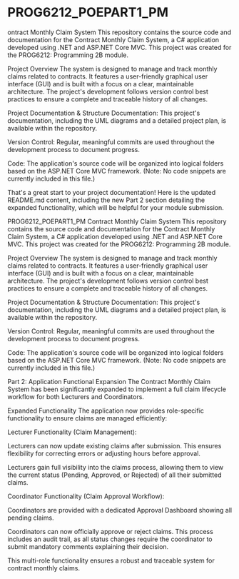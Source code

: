 # PROG6212_POEPART1_PM
ontract Monthly Claim System
This repository contains the source code and documentation for the Contract Monthly Claim System, a C# application developed using .NET and ASP.NET Core MVC. This project was created for the PROG6212: Programming 2B module.

Project Overview
The system is designed to manage and track monthly claims related to contracts. It features a user-friendly graphical user interface (GUI) and is built with a focus on a clear, maintainable architecture. The project's development follows version control best practices to ensure a complete and traceable history of all changes.

Project Documentation & Structure
Documentation: This project's documentation, including the UML diagrams and a detailed project plan, is available within the repository.

Version Control: Regular, meaningful commits are used throughout the development process to document progress.

Code: The application's source code will be organized into logical folders based on the ASP.NET Core MVC framework. (Note: No code snippets are currently included in this file.)

That's a great start to your project documentation! Here is the updated README.md content, including the new Part 2 section detailing the expanded functionality, which will be helpful for your module submission.

PROG6212_POEPART1_PM
Contract Monthly Claim System
This repository contains the source code and documentation for the Contract Monthly Claim System, a C# application developed using .NET and ASP.NET Core MVC. This project was created for the PROG6212: Programming 2B module.

Project Overview
The system is designed to manage and track monthly claims related to contracts. It features a user-friendly graphical user interface (GUI) and is built with a focus on a clear, maintainable architecture. The project's development follows version control best practices to ensure a complete and traceable history of all changes.

Project Documentation & Structure
Documentation: This project's documentation, including the UML diagrams and a detailed project plan, is available within the repository.

Version Control: Regular, meaningful commits are used throughout the development process to document progress.

Code: The application's source code will be organized into logical folders based on the ASP.NET Core MVC framework. (Note: No code snippets are currently included in this file.)

Part 2: Application Functional Expansion 
The Contract Monthly Claim System has been significantly expanded to implement a full claim lifecycle workflow for both Lecturers and Coordinators.

Expanded Functionality
The application now provides role-specific functionality to ensure claims are managed efficiently:

Lecturer Functionality (Claim Management):

Lecturers can now update existing claims after submission. This ensures flexibility for correcting errors or adjusting hours before approval.

Lecturers gain full visibility into the claims process, allowing them to view the current status (Pending, Approved, or Rejected) of all their submitted claims.

Coordinator Functionality (Claim Approval Workflow):

Coordinators are provided with a dedicated Approval Dashboard showing all pending claims.

Coordinators can now officially approve or reject claims. This process includes an audit trail, as all status changes require the coordinator to submit mandatory comments explaining their decision.

This multi-role functionality ensures a robust and traceable system for contract monthly claims.
